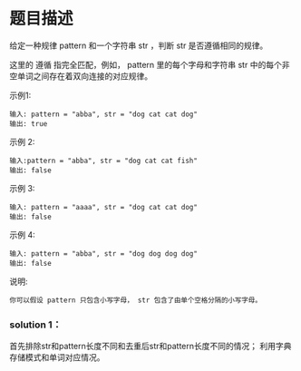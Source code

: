 # 题目描述
给定一种规律 pattern 和一个字符串 str ，判断 str 是否遵循相同的规律。

这里的 遵循 指完全匹配，例如， pattern 里的每个字母和字符串 str 中的每个非空单词之间存在着双向连接的对应规律。

示例1:

    输入: pattern = "abba", str = "dog cat cat dog"
    输出: true
示例 2:

    输入:pattern = "abba", str = "dog cat cat fish"
    输出: false
示例 3:

    输入: pattern = "aaaa", str = "dog cat cat dog"
    输出: false
示例 4:

    输入: pattern = "abba", str = "dog dog dog dog"
    输出: false
说明:
    
    你可以假设 pattern 只包含小写字母， str 包含了由单个空格分隔的小写字母。


### solution 1：
首先排除str和pattern长度不同和去重后str和pattern长度不同的情况；
利用字典存储模式和单词对应情况。